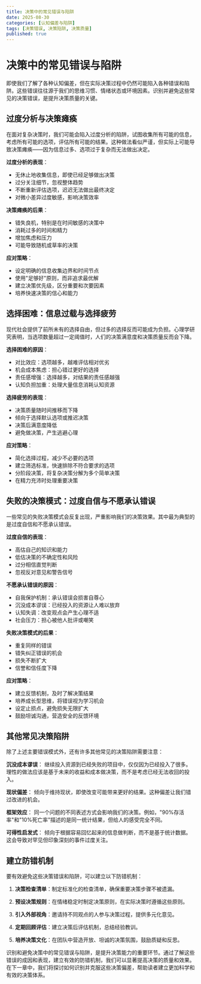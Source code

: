 ```yaml
---
title: 决策中的常见错误与陷阱
date: 2025-08-30
categories: [认知偏差与陷阱]
tags: [决策错误, 决策陷阱, 决策质量]
published: true
---
```


# 决策中的常见错误与陷阱

即使我们了解了各种认知偏差，但在实际决策过程中仍然可能陷入各种错误和陷阱。这些错误往往源于我们的思维习惯、情绪状态或环境因素。识别并避免这些常见的决策错误，是提升决策质量的关键。

## 过度分析与决策瘫痪

在面对复杂决策时，我们可能会陷入过度分析的陷阱，试图收集所有可能的信息，考虑所有可能的选项，评估所有可能的结果。这种做法看似严谨，但实际上可能导致决策瘫痪——因为信息过多、选项过于复杂而无法做出决定。

**过度分析的表现**：
- 无休止地收集信息，即使已经足够做出决策
- 过分关注细节，忽视整体趋势
- 不断重新评估选项，迟迟无法做出最终决定
- 对微小差异过度敏感，影响决策效率

**决策瘫痪的后果**：
- 错失良机，特别是在时间敏感的决策中
- 消耗过多的时间和精力
- 增加焦虑和压力
- 可能导致随机或草率的决策

**应对策略**：
- 设定明确的信息收集边界和时间节点
- 使用"足够好"原则，而非追求最优解
- 建立决策优先级，区分重要和次要因素
- 培养快速决策的信心和能力

## 选择困难：信息过载与选择疲劳

现代社会提供了前所未有的选择自由，但过多的选择反而可能成为负担。心理学研究表明，当选项数量超过一定阈值时，人们的决策满意度和决策质量反而会下降。

**选择困难的原因**：
- 对比效应：选项越多，越难评估相对优劣
- 机会成本焦虑：担心错过更好的选择
- 责任感增强：选择越多，对结果的责任感越强
- 认知负担加重：处理大量信息消耗认知资源

**选择疲劳的表现**：
- 决策质量随时间推移而下降
- 倾向于选择默认选项或推迟决策
- 决策后满意度降低
- 避免做决策，产生逃避心理

**应对策略**：
- 简化选择过程，减少不必要的选项
- 建立筛选标准，快速排除不符合要求的选项
- 分阶段决策，将复杂决策分解为多个简单决策
- 在精力充沛时处理重要决策

## 失败的决策模式：过度自信与不愿承认错误

一些常见的失败决策模式会反复出现，严重影响我们的决策效果。其中最为典型的是过度自信和不愿承认错误。

**过度自信的表现**：
- 高估自己的知识和能力
- 低估决策的不确定性和风险
- 过分相信直觉判断
- 忽视反对意见和警告信号

**不愿承认错误的原因**：
- 自我保护机制：承认错误会损害自尊心
- 沉没成本谬误：已经投入的资源让人难以放弃
- 认知失调：改变观点会产生心理不适
- 社会压力：担心被他人批评或嘲笑

**失败决策模式的后果**：
- 重复同样的错误
- 错失纠正错误的机会
- 损失不断扩大
- 信誉和信任度下降

**应对策略**：
- 建立反馈机制，及时了解决策结果
- 培养成长型思维，将错误视为学习机会
- 设定止损点，避免损失无限扩大
- 鼓励坦诚沟通，营造安全的反馈环境

## 其他常见决策陷阱

除了上述主要错误模式外，还有许多其他常见的决策陷阱需要注意：

**沉没成本谬误**：
继续投入资源到已经失败的项目中，仅仅因为已经投入了很多。理性的做法应该是基于未来的收益和成本做决策，而不是考虑已经无法收回的投入。

**现状偏差**：
倾向于维持现状，即使改变可能带来更好的结果。这种偏差让我们错过改进的机会。

**框架效应**：
同一个问题的不同表述方式会影响我们的决策。例如，"90%存活率"和"10%死亡率"描述的是同一统计结果，但给人的感受完全不同。

**可得性启发式**：
倾向于根据容易回忆起来的信息做判断，而不是基于统计数据。这会导致对罕见但印象深刻的事件过度关注。

## 建立防错机制

要有效避免这些决策错误和陷阱，可以建立以下防错机制：

1. **决策检查清单**：制定标准化的检查清单，确保重要决策步骤不被遗漏。

2. **预设决策规则**：在情绪稳定时制定决策原则，在实际决策时遵循这些原则。

3. **引入外部视角**：邀请持不同观点的人参与决策过程，提供多元化意见。

4. **定期回顾评估**：建立决策后评估机制，总结经验教训。

5. **培养决策文化**：在团队中营造开放、坦诚的决策氛围，鼓励质疑和反思。

识别和避免决策中的常见错误与陷阱，是提升决策能力的重要环节。通过了解这些错误的成因和表现，建立有效的防错机制，我们可以显著提高决策的质量和效果。在下一章中，我们将探讨如何识别并克服这些决策偏差，帮助读者建立更加科学和有效的决策体系。